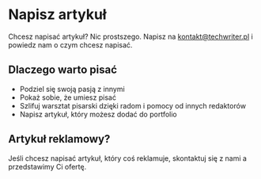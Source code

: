 # Napisz artykuł

Chcesz napisać artykuł? Nic prostszego. Napisz na
[kontakt@techwriter.pl](mailto:kontakt@techwriter.pl) i powiedz nam o czym
chcesz napisać.

## Dlaczego warto pisać

- Podziel się swoją pasją z innymi
- Pokaż sobie, że umiesz pisać
- Szlifuj warsztat pisarski dzięki radom i pomocy od innych redaktorów
- Napisz artykuł, który możesz dodać do portfolio

## Artykuł reklamowy?

Jeśli chcesz napisać artykuł, który coś reklamuje, skontaktuj się z nami a
przedstawimy Ci ofertę.
